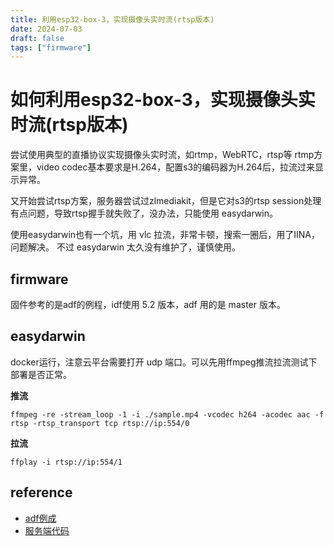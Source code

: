 ```yaml
---
title: 利用esp32-box-3，实现摄像头实时流(rtsp版本)
date: 2024-07-03
draft: false
tags: ["firmware"]
---
```


# 如何利用esp32-box-3，实现摄像头实时流(rtsp版本)

尝试使用典型的直播协议实现摄像头实时流，如rtmp，WebRTC，rtsp等
rtmp方案里，video codec基本要求是H.264，配置s3的编码器为H.264后，拉流过来显示异常。

又开始尝试rtsp方案，服务器尝试过zlmediakit，但是它对s3的rtsp session处理有点问题，导致rtsp握手就失败了，没办法，只能使用 easydarwin。

使用easydarwin也有一个坑，用 vlc 拉流，非常卡顿，搜索一圈后，用了IINA，问题解决。
不过 easydarwin 太久没有维护了，谨慎使用。


## firmware

固件参考的是adf的例程，idf使用 5.2 版本，adf 用的是 master 版本。

## easydarwin

docker运行，注意云平台需要打开 udp 端口。可以先用ffmpeg推流拉流测试下部署是否正常。

__推流__
```shell
ffmpeg -re -stream_loop -1 -i ./sample.mp4 -vcodec h264 -acodec aac -f rtsp -rtsp_transport tcp rtsp://ip:554/0
```

__拉流__
```shell
ffplay -i rtsp://ip:554/1
```

## reference

- [adf例成](https://github.com/espressif/esp-adf/tree/master/examples/protocols/esp-rtsp)
- [服务端代码](https://gist.github.com/robbietree8/b3438900dbf3faca7f68c6f800b90caa)
